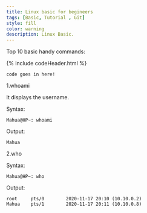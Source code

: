 ```yaml
---
title: Linux basic for begineers
tags: [Basic, Tutorial , Git]
style: fill
color: warning
description: Linux Basic.
---
```

Top 10 basic handy commands:

{% include codeHeader.html %}
```someLanguage
code goes in here!
```

1.whoami

It displays the username.

Syntax:
```
Mahua@HP~: whoami
```
Output:
```
Mahua
```

2.who

Syntax:
```
Mahua@HP~: who
```
Output:
```
root     pts/0        2020-11-17 20:10 (10.10.0.2)
Mahua    pts/1        2020-11-17 20:11 (10.10.0.8)
```
